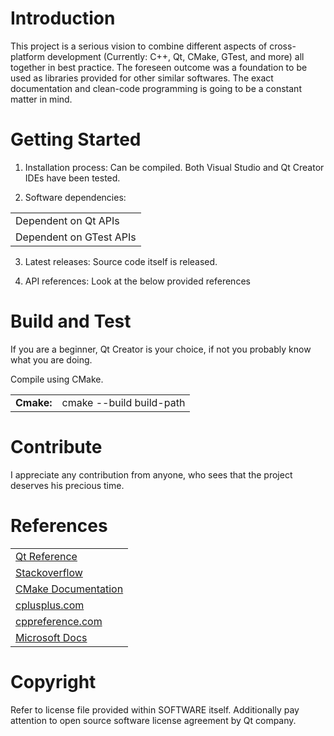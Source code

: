 # Introduction
This project is a serious vision to combine different aspects of cross-platform development (Currently: C++, Qt, CMake, GTest, and more) all together in best practice. The foreseen outcome was a foundation to be used as libraries provided for other similar softwares. The exact documentation and clean-code programming is going to be a constant matter in mind.


# Getting Started
1.	Installation process:
Can be compiled.
Both Visual Studio and Qt Creator IDEs have been tested.

2.	Software dependencies:
<table>
<tr>
<td>Dependent on Qt APIs</td>
</tr>
<tr>
<td>Dependent on GTest APIs</td>
</tr>
</table>

3.	Latest releases:
Source code itself is released.

4.	API references:
Look at the below provided references

# Build and Test
If you are a beginner, Qt Creator is your choice, if not you probably know what you are doing.

Compile using CMake.

<table>
<tr>
<td><b>Cmake:</b></td>
<td>cmake --build build-path</td>
</tr>
</table>

# Contribute
I appreciate any contribution from anyone, who sees that the project deserves his precious time.

# References
<table>
<tr>
<td><a href="https://doc.qt.io/qt-5/reference-overview.html">Qt Reference</a></td>
</tr>
<tr>
<td><a href="https://stackoverflow.com">Stackoverflow</a></td>
</tr>
<tr>
<td><a href="https://cmake.org/cmake/help/latest/">CMake Documentation</a></td>
</tr>
<tr>
<td><a href="http://www.cplusplus.com/">cplusplus.com</a></td>
</tr>
<tr>
<td><a href="https://en.cppreference.com/">cppreference.com</a></td>
</tr>
<tr>
<td><a href="https://docs.microsoft.com/">Microsoft Docs</a></td>
</tr>
</table>

# Copyright
Refer to license file provided within SOFTWARE itself. Additionally pay attention to open source software license agreement by Qt company.